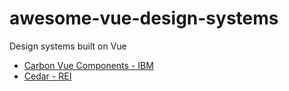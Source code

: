 # awesome-vue-design-systems

Design systems built on Vue

- [Carbon Vue Components - IBM](https://github.com/carbon-design-system/carbon-components-vue)
- [Cedar - REI](https://rei.github.io/rei-cedar-docs/)
